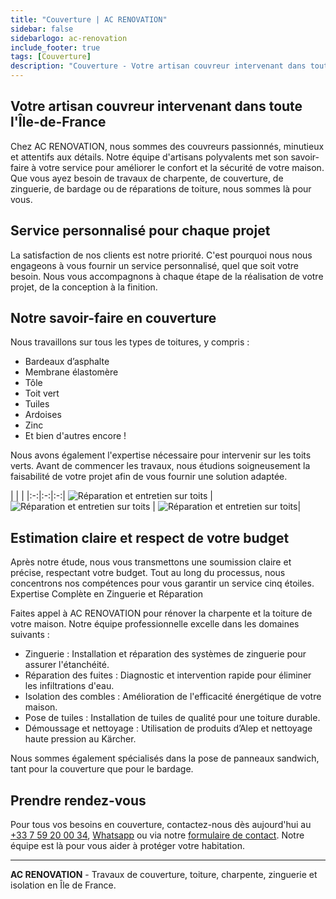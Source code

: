 ```yaml
---
title: "Couverture | AC RENOVATION"
sidebar: false
sidebarlogo: ac-renovation
include_footer: true
tags: [Couverture]
description: "Couverture - Votre artisan couvreur intervenant dans toute l'Île-de-France"
---
```


## Votre artisan couvreur intervenant dans toute l'Île-de-France

Chez AC RENOVATION, nous sommes des couvreurs passionnés, minutieux et attentifs aux détails. Notre équipe d'artisans polyvalents met son savoir-faire à votre service pour améliorer le confort et la sécurité de votre maison. Que vous ayez besoin de travaux de charpente, de couverture, de zinguerie, de bardage ou de réparations de toiture, nous sommes là pour vous.

## Service personnalisé pour chaque projet

La satisfaction de nos clients est notre priorité. C'est pourquoi nous nous engageons à vous fournir un service personnalisé, quel que soit votre besoin. Nous vous accompagnons à chaque étape de la réalisation de votre projet, de la conception à la finition.

## Notre savoir-faire en couverture

Nous travaillons sur tous les types de toitures, y compris :
- Bardeaux d’asphalte
- Membrane élastomère
- Tôle
- Toit vert
- Tuiles
- Ardoises
- Zinc
- Et bien d'autres encore !

Nous avons également l'expertise nécessaire pour intervenir sur les toits verts. Avant de commencer les travaux, nous étudions soigneusement la faisabilité de votre projet afin de vous fournir une solution adaptée.

| | |
|:-:|:-:|:-:|
![Réparation et entretien sur toits](/images/illustrations/images/acrenovation-entretien-reparation-7.jpg) | ![Réparation et entretien sur toits](/images/illustrations/images/acrenovation-entretien-reparation-8.jpg) | ![Réparation et entretien sur toits](/images/illustrations/images/acrenovation-entretien-reparation-9.jpg)|


## Estimation claire et respect de votre budget

Après notre étude, nous vous transmettons une soumission claire et précise, respectant votre budget. Tout au long du processus, nous concentrons nos compétences pour vous garantir un service cinq étoiles.
Expertise Complète en Zinguerie et Réparation

Faites appel à AC RENOVATION pour rénover la charpente et la toiture de votre maison. Notre équipe professionnelle excelle dans les domaines suivants :
- Zinguerie : Installation et réparation des systèmes de zinguerie pour assurer l'étanchéité.
- Réparation des fuites : Diagnostic et intervention rapide pour éliminer les infiltrations d'eau.
- Isolation des combles : Amélioration de l'efficacité énergétique de votre maison.
- Pose de tuiles : Installation de tuiles de qualité pour une toiture durable.
- Démoussage et nettoyage : Utilisation de produits d’Alep et nettoyage haute pression au Kärcher.

Nous sommes également spécialisés dans la pose de panneaux sandwich, tant pour la couverture que pour le bardage.

## Prendre rendez-vous

Pour tous vos besoins en couverture, contactez-nous dès aujourd'hui au [+33 7 59 20 00 34](tel:+33759200034), [Whatsapp](https://wa.me/33759200034) ou via notre [formulaire de contact](../index.html#contact). Notre équipe est là pour vous aider à protéger votre habitation.

---

**AC RENOVATION** - Travaux de couverture, toiture, charpente, zinguerie et isolation en Île de France.
